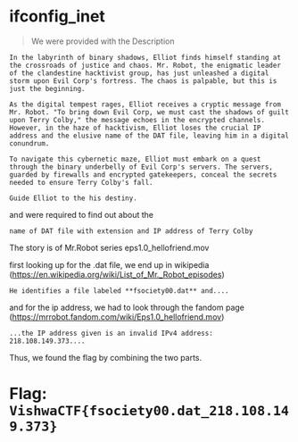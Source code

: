 # ifconfig_inet

> We were provided with the Description  

```
In the labyrinth of binary shadows, Elliot finds himself standing at the crossroads of justice and chaos. Mr. Robot, the enigmatic leader of the clandestine hacktivist group, has just unleashed a digital storm upon Evil Corp's fortress. The chaos is palpable, but this is just the beginning.

As the digital tempest rages, Elliot receives a cryptic message from Mr. Robot. "To bring down Evil Corp, we must cast the shadows of guilt upon Terry Colby," the message echoes in the encrypted channels. However, in the haze of hacktivism, Elliot loses the crucial IP address and the elusive name of the DAT file, leaving him in a digital conundrum.

To navigate this cybernetic maze, Elliot must embark on a quest through the binary underbelly of Evil Corp's servers. The servers, guarded by firewalls and encrypted gatekeepers, conceal the secrets needed to ensure Terry Colby's fall.

Guide Elliot to the his destiny.
```

and were required to find out about the 
```
name of DAT file with extension and IP address of Terry Colby

```



The story is of Mr.Robot series 
eps1.0_hellofriend.mov

first looking up for the .dat file, we end up in wikipedia (https://en.wikipedia.org/wiki/List_of_Mr._Robot_episodes)

```
He identifies a file labeled **fsociety00.dat** and....
```
and for the ip address, we had to look through the fandom page (https://mrrobot.fandom.com/wiki/Eps1.0_hellofriend.mov)

```
...the IP address given is an invalid IPv4 address: 218.108.149.373....
```


Thus, we found the flag by combining the two parts.


# Flag: `VishwaCTF{fsociety00.dat_218.108.149.373}`
